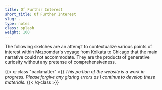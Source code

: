 ```yaml
---
title: Of Further Interest
short_title: Of Further Interest
slug: .
type: notes
class: splash
weight: 100
---
```


The following sketches are an attempt to contextualize various points of interest within Mozoomdar's voyage from Kolkata to Chicago that the main narrative could not accommodate. They are the products of generative curiosity without any pretense of comprehensiveness.

{{< q-class "backmatter" >}}
_This portion of the website is a work in progress. Please forgive any glaring errors as I continue to develop these materials._
{{< /q-class >}}
